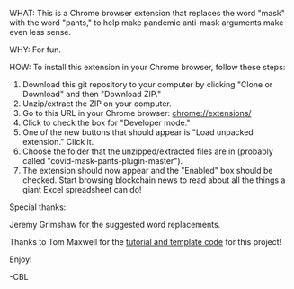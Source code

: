 WHAT: 
This is a Chrome browser extension that replaces the word "mask" with the word "pants," to help make pandemic anti-mask arguments make even less sense.

WHY:
For fun.

HOW:
To install this extension in your Chrome browser, follow these steps:

1. Download this git repository to your computer by clicking "Clone or Download" and then "Download ZIP." 
2. Unzip/extract the ZIP on your computer.
3. Go to this URL in your Chrome browser: [chrome://extensions/](chrome://extensions/)
4. Click to check the box for "Developer mode."
5. One of the new buttons that should appear is "Load unpacked extension." Click it. 
6. Choose the folder that the unzipped/extracted files are in (probably called "covid-mask-pants-plugin-master").
7. The extension should now appear and the "Enabled" box should be checked. Start browsing blockchain news to read about all the things a giant Excel spreadsheet can do!

Special thanks:

Jeremy Grimshaw for the suggested word replacements.

Thanks to Tom Maxwell for the [tutorial and template code](https://9to5google.com/2015/06/14/how-to-make-a-chrome-extensions/) for this project! 

Enjoy!

-CBL
